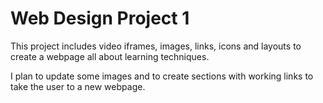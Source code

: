Web Design Project 1
=====================
This project includes video iframes, images, links, icons and layouts to create a webpage all about learning techniques.

I plan to update some images and to create sections with working links to take the user to a new webpage.


